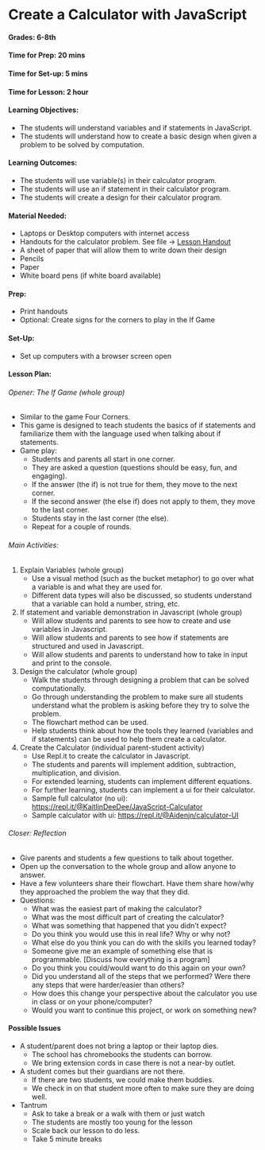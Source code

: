 # Create a Calculator with JavaScript
#### Grades: 6-8th
#### Time for Prep:   20 mins
#### Time for Set-up: 5 mins
#### Time for Lesson: 2 hour
#### Learning Objectives: 
  * The students will understand variables and if statements in JavaScript. 
  * The students will understand how to create a basic design when given a problem to be solved by computation. 
#### Learning Outcomes: 
  * The students will use variable(s) in their calculator program.
  * The students will use an if statement in their calculator program.
  * The students will create a design for their calculator program.
#### Material Needed:
  * Laptops or Desktop computers with internet access
  * Handouts for the calculator problem. See file -> [Lesson Handout](handouts/calulator_with_JavaScript.pdf)
  * A sheet of paper that will allow them to write down their design
  * Pencils
  * Paper
  * White board pens (if white board available)
#### Prep:
  * Print handouts
  * Optional: Create signs for the corners to play in the If Game
#### Set-Up:
  * Set up computers with a browser screen open
#### Lesson Plan:
###### Opener: The If Game (whole group)
  * Similar to the game Four Corners.
  * This game is designed to teach students the basics of if statements and familiarize them with the language used when talking about if statements. 
  * Game play:
    * Students and parents all start in one corner. 
    * They are asked a question (questions should be easy, fun, and engaging).
    * If the answer (the if) is not true for them, they move to the next corner. 
    * If the second answer (the else if)  does not apply to them, they move to the last corner. 
    * Students stay in the last corner (the else). 
    * Repeat for a couple of rounds. 
###### Main Activities:
  1. Explain Variables (whole group)
     * Use a visual method (such as the bucket metaphor) to go over what a variable is and what they are used for.
     * Different data types will also be discussed, so students understand that a variable can hold a number, string, etc.
  2. If statement and variable demonstration in Javascript (whole group)
     * Will allow students and parents to see how to create and use variables in Javascript. 
     * Will allow students and parents to see how if statements are structured and used in Javascript.
     * Will allow students and parents to understand how to take in input and print to the console. 
  3. Design the calculator (whole group)
     * Walk the students through designing a problem that can be solved computationally. 
     * Go through understanding the problem to make sure all students understand what the problem is asking before they try to solve the problem.
     * The flowchart method can be used.
     * Help students think about how the tools they learned (variables and if statements) can be used to help them create a calculator.
  4. Create the Calculator (individual parent-student activity)
     * Use Repl.it to create the calculator in Javascript.
     * The students and parents will implement addition, subtraction, multiplication, and division.
     * For extended learning, students can implement different equations.
     * For further learning, students can implement a ui for their calculator.
     * Sample full calculator (no ui): https://repl.it/@KaitlinDeeDee/JavaScript-Calculator  
     * Sample calculator with ui: https://repl.it/@Aidenjn/calculator-UI

###### Closer: Reflection
  * Give parents and students a few questions to talk about together.
  * Open up the conversation to the whole group and allow anyone to answer. 
  * Have a few volunteers share their flowchart. Have them share how/why they approached the problem the way that they did.
  * Questions:
    * What was the easiest part of making the calculator? 
    * What was the most difficult part of creating the calculator?
    * What was something that happened that you didn’t expect?
    * Do you think you would use this in real life? Why or why not?
    * What else do you think you can do with the skills you learned today?
    * Someone give me an example of something else that is programmable. [Discuss how everything is a program]
    * Do you think you could/would want to do this again on your own?
    * Did you understand all of the steps that we performed? Were there any steps that were harder/easier than others?
    * How does this change your perspective about the calculator you use in class or on your phone/computer?
    * Would you want to continue this project, or work on something new?


#### Possible Issues
  * A student/parent does not bring a laptop or their laptop dies.
    * The school has chromebooks the students can borrow.
    * We bring extension cords in case there is not a near-by outlet.
  * A student comes but their guardians are not there.
    * If there are two students, we could make them buddies.
    * We check in on that student more often to make sure they are doing well.
  * Tantrum
    * Ask to take a break or a walk with them or just watch
    * The students are mostly too young for the lesson
    * Scale back our lesson to do less. 
    * Take 5 minute breaks
